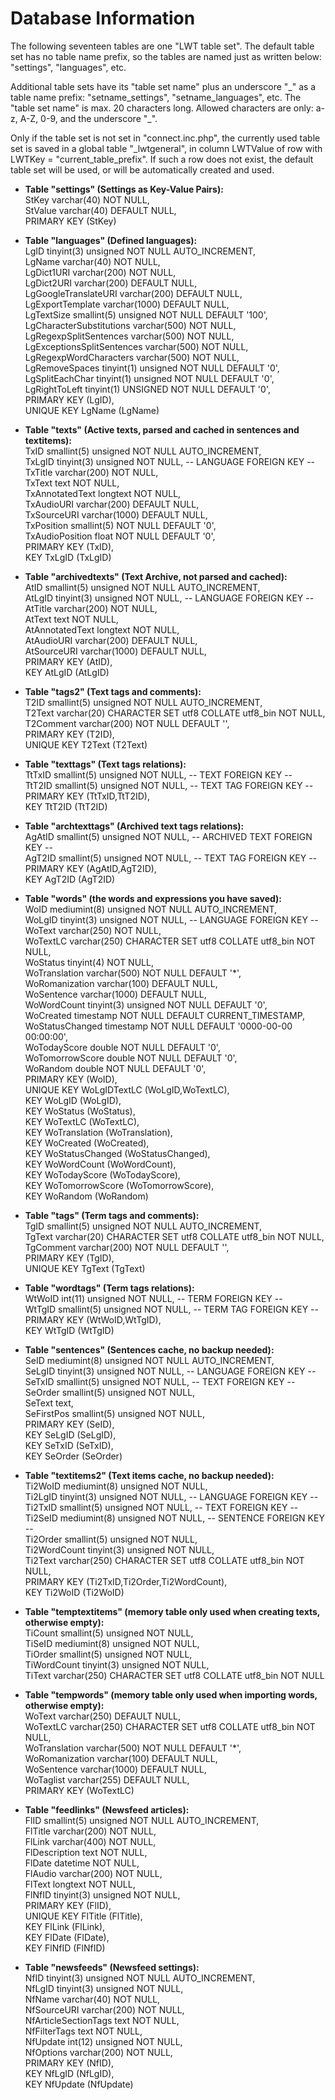 # Database Information

The following seventeen tables are one "LWT table set". The default table set has no table name prefix, so the tables are named just as written below: "settings", "languages", etc.  

Additional table sets have its "table set name" plus an underscore "\_" as a table name prefix: "setname\_settings", "setname\_languages", etc. The "table set name" is max. 20 characters long. Allowed characters are only: a-z, A-Z, 0-9, and the underscore "\_".

Only if the table set is not set in "connect.inc.php", the currently used table set is saved in a global table "\_lwtgeneral", in column LWTValue of row with LWTKey = "current\_table\_prefix". If such a row does not exist, the default table set will be used, or will be automatically created and used.

* **Table "settings" (Settings as Key-Value Pairs):**  
    StKey varchar(40) NOT NULL,  
    StValue varchar(40) DEFAULT NULL,  
    PRIMARY KEY (StKey)  

* **Table "languages" (Defined languages):**  
    LgID tinyint(3) unsigned NOT NULL AUTO\_INCREMENT,  
    LgName varchar(40) NOT NULL,  
    LgDict1URI varchar(200) NOT NULL,  
    LgDict2URI varchar(200) DEFAULT NULL,  
    LgGoogleTranslateURI varchar(200) DEFAULT NULL,  
    LgExportTemplate varchar(1000) DEFAULT NULL,  
    LgTextSize smallint(5) unsigned NOT NULL DEFAULT '100',  
    LgCharacterSubstitutions varchar(500) NOT NULL,  
    LgRegexpSplitSentences varchar(500) NOT NULL,  
    LgExceptionsSplitSentences varchar(500) NOT NULL,  
    LgRegexpWordCharacters varchar(500) NOT NULL,  
    LgRemoveSpaces tinyint(1) unsigned NOT NULL DEFAULT '0',  
    LgSplitEachChar tinyint(1) unsigned NOT NULL DEFAULT '0',  
    LgRightToLeft tinyint(1) UNSIGNED NOT NULL DEFAULT '0',  
    PRIMARY KEY (LgID),  
    UNIQUE KEY LgName (LgName)  

* **Table "texts" (Active texts, parsed and cached in sentences and textitems):**  
    TxID smallint(5) unsigned NOT NULL AUTO\_INCREMENT,  
    TxLgID tinyint(3) unsigned NOT NULL, -- LANGUAGE FOREIGN KEY --  
    TxTitle varchar(200) NOT NULL,  
    TxText text NOT NULL,  
    TxAnnotatedText longtext NOT NULL,  
    TxAudioURI varchar(200) DEFAULT NULL,  
    TxSourceURI varchar(1000) DEFAULT NULL,  
    TxPosition smallint(5) NOT NULL DEFAULT '0',  
    TxAudioPosition float NOT NULL DEFAULT '0',  
    PRIMARY KEY (TxID),  
    KEY TxLgID (TxLgID)  

* **Table "archivedtexts" (Text Archive, not parsed and cached):**  
    AtID smallint(5) unsigned NOT NULL AUTO\_INCREMENT,  
    AtLgID tinyint(3) unsigned NOT NULL, -- LANGUAGE FOREIGN KEY --  
    AtTitle varchar(200) NOT NULL,  
    AtText text NOT NULL,  
    AtAnnotatedText longtext NOT NULL,  
    AtAudioURI varchar(200) DEFAULT NULL,  
    AtSourceURI varchar(1000) DEFAULT NULL,  
    PRIMARY KEY (AtID),  
    KEY AtLgID (AtLgID)  

* **Table "tags2" (Text tags and comments):**  
    T2ID smallint(5) unsigned NOT NULL AUTO\_INCREMENT,  
    T2Text varchar(20) CHARACTER SET utf8 COLLATE utf8\_bin NOT NULL,  
    T2Comment varchar(200) NOT NULL DEFAULT '',  
    PRIMARY KEY (T2ID),  
    UNIQUE KEY T2Text (T2Text)  

* **Table "texttags" (Text tags relations):**  
    TtTxID smallint(5) unsigned NOT NULL, -- TEXT FOREIGN KEY --  
    TtT2ID smallint(5) unsigned NOT NULL, -- TEXT TAG FOREIGN KEY --  
    PRIMARY KEY (TtTxID,TtT2ID),  
    KEY TtT2ID (TtT2ID)  

* **Table "archtexttags" (Archived text tags relations):**  
    AgAtID smallint(5) unsigned NOT NULL, -- ARCHIVED TEXT FOREIGN KEY --  
    AgT2ID smallint(5) unsigned NOT NULL, -- TEXT TAG FOREIGN KEY --  
    PRIMARY KEY (AgAtID,AgT2ID),  
    KEY AgT2ID (AgT2ID)  

* **Table "words" (the words and expressions you have saved):**  
    WoID mediumint(8) unsigned NOT NULL AUTO\_INCREMENT,  
    WoLgID tinyint(3) unsigned NOT NULL, -- LANGUAGE FOREIGN KEY --  
    WoText varchar(250) NOT NULL,  
    WoTextLC varchar(250) CHARACTER SET utf8 COLLATE utf8\_bin NOT NULL,  
    WoStatus tinyint(4) NOT NULL,  
    WoTranslation varchar(500) NOT NULL DEFAULT '\*',  
    WoRomanization varchar(100) DEFAULT NULL,  
    WoSentence varchar(1000) DEFAULT NULL,  
    WoWordCount tinyint(3) unsigned NOT NULL DEFAULT '0',  
    WoCreated timestamp NOT NULL DEFAULT CURRENT\_TIMESTAMP,  
    WoStatusChanged timestamp NOT NULL DEFAULT '0000-00-00 00:00:00',  
    WoTodayScore double NOT NULL DEFAULT '0',  
    WoTomorrowScore double NOT NULL DEFAULT '0',  
    WoRandom double NOT NULL DEFAULT '0',  
    PRIMARY KEY (WoID),  
    UNIQUE KEY WoLgIDTextLC (WoLgID,WoTextLC),  
    KEY WoLgID (WoLgID),  
    KEY WoStatus (WoStatus),  
    KEY WoTextLC (WoTextLC),  
    KEY WoTranslation (WoTranslation),  
    KEY WoCreated (WoCreated),  
    KEY WoStatusChanged (WoStatusChanged),  
    KEY WoWordCount (WoWordCount),  
    KEY WoTodayScore (WoTodayScore),  
    KEY WoTomorrowScore (WoTomorrowScore),  
    KEY WoRandom (WoRandom)  

* **Table "tags" (Term tags and comments):**  
    TgID smallint(5) unsigned NOT NULL AUTO\_INCREMENT,  
    TgText varchar(20) CHARACTER SET utf8 COLLATE utf8\_bin NOT NULL,  
    TgComment varchar(200) NOT NULL DEFAULT '',  
    PRIMARY KEY (TgID),  
    UNIQUE KEY TgText (TgText)  

* **Table "wordtags" (Term tags relations):**  
    WtWoID int(11) unsigned NOT NULL, -- TERM FOREIGN KEY --  
    WtTgID smallint(5) unsigned NOT NULL, -- TERM TAG FOREIGN KEY --  
    PRIMARY KEY (WtWoID,WtTgID),  
    KEY WtTgID (WtTgID)  

* **Table "sentences" (Sentences cache, no backup needed):**  
    SeID mediumint(8) unsigned NOT NULL AUTO\_INCREMENT,  
    SeLgID tinyint(3) unsigned NOT NULL, -- LANGUAGE FOREIGN KEY --  
    SeTxID smallint(5) unsigned NOT NULL, -- TEXT FOREIGN KEY --  
    SeOrder smallint(5) unsigned NOT NULL,  
    SeText text,  
    SeFirstPos smallint(5) unsigned NOT NULL,  
    PRIMARY KEY (SeID),  
    KEY SeLgID (SeLgID),  
    KEY SeTxID (SeTxID),  
    KEY SeOrder (SeOrder)  

* **Table "textitems2" (Text items cache, no backup needed):**  
    Ti2WoID mediumint(8) unsigned NOT NULL,  
    Ti2LgID tinyint(3) unsigned NOT NULL, -- LANGUAGE FOREIGN KEY --  
    Ti2TxID smallint(5) unsigned NOT NULL, -- TEXT FOREIGN KEY --  
    Ti2SeID mediumint(8) unsigned NOT NULL, -- SENTENCE FOREIGN KEY --  
    Ti2Order smallint(5) unsigned NOT NULL,  
    Ti2WordCount tinyint(3) unsigned NOT NULL,  
    Ti2Text varchar(250) CHARACTER SET utf8 COLLATE utf8\_bin NOT NULL,  
    PRIMARY KEY (Ti2TxID,Ti2Order,Ti2WordCount),  
    KEY Ti2WoID (Ti2WoID)  

* **Table "temptextitems" (memory table only used when creating texts, otherwise empty):**  
    TiCount smallint(5) unsigned NOT NULL,  
    TiSeID mediumint(8) unsigned NOT NULL,  
    TiOrder smallint(5) unsigned NOT NULL,  
    TiWordCount tinyint(3) unsigned NOT NULL,  
    TiText varchar(250) CHARACTER SET utf8 COLLATE utf8\_bin NOT NULL  

* **Table "tempwords" (memory table only used when importing words, otherwise empty):**  
    WoText varchar(250) DEFAULT NULL,  
    WoTextLC varchar(250) CHARACTER SET utf8 COLLATE utf8\_bin NOT NULL,  
    WoTranslation varchar(500) NOT NULL DEFAULT '\*',  
    WoRomanization varchar(100) DEFAULT NULL,  
    WoSentence varchar(1000) DEFAULT NULL,  
    WoTaglist varchar(255) DEFAULT NULL,  
    PRIMARY KEY (WoTextLC)  

* **Table "feedlinks" (Newsfeed articles):**  
    FlID smallint(5) unsigned NOT NULL AUTO\_INCREMENT,  
    FlTitle varchar(200) NOT NULL,  
    FlLink varchar(400) NOT NULL,  
    FlDescription text NOT NULL,  
    FlDate datetime NOT NULL,  
    FlAudio varchar(200) NOT NULL,  
    FlText longtext NOT NULL,  
    FlNfID tinyint(3) unsigned NOT NULL,  
    PRIMARY KEY (FlID),  
    UNIQUE KEY FlTitle (FlTitle),  
    KEY FlLink (FlLink),  
    KEY FlDate (FlDate),  
    KEY FlNfID (FlNfID)  

* **Table "newsfeeds" (Newsfeed settings):**  
    NfID tinyint(3) unsigned NOT NULL AUTO\_INCREMENT,  
    NfLgID tinyint(3) unsigned NOT NULL,  
    NfName varchar(40) NOT NULL,  
    NfSourceURI varchar(200) NOT NULL,  
    NfArticleSectionTags text NOT NULL,  
    NfFilterTags text NOT NULL,  
    NfUpdate int(12) unsigned NOT NULL,  
    NfOptions varchar(200) NOT NULL,  
    PRIMARY KEY (NfID),  
    KEY NfLgID (NfLgID),  
    KEY NfUpdate (NfUpdate)
